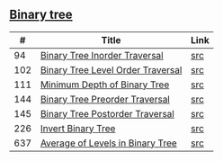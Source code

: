 ## [Binary tree](https://leetcode.com/tag/binary-tree/)
| # | Title | Link |
| - | ------ | ---- |
94  | [Binary Tree Inorder Traversal](https://leetcode.com/problems/binary-tree-inorder-traversal/) | [src](https://github.com/Artifiend/leetcode-csharp/blob/master/binary-tree.cs#L33)
102 | [Binary Tree Level Order Traversal](https://leetcode.com/problems/binary-tree-level-order-traversal/) | [src](https://github.com/Artifiend/leetcode-csharp/blob/master/binary-tree.cs#L55)
111 | [Minimum Depth of Binary Tree](https://leetcode.com/problems/minimum-depth-of-binary-tree/) | [src](https://github.com/Artifiend/leetcode-csharp/blob/master/binary-tree.cs#L122)
144 | [Binary Tree Preorder Traversal](https://leetcode.com/problems/binary-tree-preorder-traversal/) | [src](https://github.com/Artifiend/leetcode-csharp/blob/master/binary-tree.cs#L148)
145 | [Binary Tree Postorder Traversal](https://leetcode.com/problems/binary-tree-postorder-traversal/) | [src](https://github.com/Artifiend/leetcode-csharp/blob/master/binary-tree.cs#L196)
226 | [Invert Binary Tree](https://leetcode.com/problems/invert-binary-tree/) | [src](https://github.com/Artifiend/leetcode-csharp/blob/master/binary-tree.cs#L218)
637 | [Average of Levels in Binary Tree](https://leetcode.com/problems/average-of-levels-in-binary-tree/) | [src](https://github.com/Artifiend/leetcode-csharp/blob/master/binary-tree.cs#L240)
